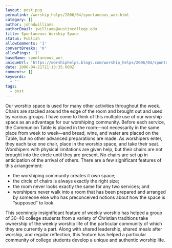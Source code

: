 ```yaml
---
layout: post.pug
permalink: /worship_helps/2006/04/spontaneous_wor.html 
category: []
author: johndwilliams
authorEmail: jwilliams@austincollege.edu
title: Spontaneous Worship Space
status: Publish
allowComments: '1'
convertBreaks: '0'
allowPings: '1'
baseName: spontaneous_wor
uniqueUrl: 'https://worshiphelps.blogs.com/worship_helps/2006/04/spontaneous_wor.html '
date: 2006-04-21T21:13:35.000Z
comments: []
keywords:
  - ''
tags:
  - post
---
```

Our worship space is used for many other activities throughout the week. Chairs are stacked around the edge of the room and brought out and used by various groups. I have come to think of this multiple use of our worship space as an advantage for our worshiping community. Before each service, the Communion Table is placed in the room—not necessarily in the same place from week to week—and bread, wine, and water are placed on the Table, but no other advanced preparations are made. As worshipers enter, they each take one chair, place in the worship space, and take their seat. Worshipers with physical limitations are given help, but their chairs are not brought into the circle until they are present. No chairs are set up in anticipation of the arrival of others. There are a few significant features of this arrangement:

*   the worshiping community creates it own space;
*   the circle of chairs is always exactly the right size;
*   the room never looks exactly the same for any two services; and
*   worshipers never walk into a room that has been prepared and arranged by someone else who has preconceived notions about how the space is “supposed” to look.

This seemingly insignificant feature of weekly worship has helped a group of 30-40 college students from a variety of Christian traditions take ownership of the weekly worship life of the particular community of which they are currently a part. Along with shared leadership, shared meals after worship, and regular reflection, this feature has helped a particular community of college students develop a unique and authentic worship life.